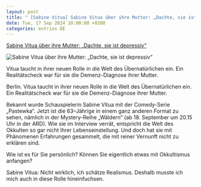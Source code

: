 ```yaml
---
layout: post
title: " [Sabine Vitua] Sabine Vitua über ihre Mutter: „Dachte, sie ist depressiv“"
date: Tue, 17 Sep 2024 10:00:00 +0200
categories: entries DE
---
```

[Sabine Vitua über ihre Mutter: „Dachte, sie ist depressiv“](https://www.morgenpost.de/panorama/article407242864/sabine-vitua-ich-bin-verfuehrbar.html)

![Sabine Vitua über ihre Mutter: „Dachte, sie ist depressiv“](https://img.sparknews.funkemedien.de/407244046/407244046_1726659485_v16_9_1600.jpeg)

Vitua taucht in ihrer neuen Rolle in die Welt des Übernatürlichen ein. Ein Realitätscheck war für sie die Demenz-Diagnose ihrer Mutter.

Berlin. Vitua taucht in ihrer neuen Rolle in die Welt des Übernatürlichen ein. Ein Realitätscheck war für sie die Demenz-Diagnose ihrer Mutter.

Bekannt wurde Schauspielerin Sabine Vitua mit der Comedy-Serie „Pastewka“. Jetzt ist die 63–Jährige in einem ganz anderen Format zu sehen, nämlich in der Mystery-Reihe „Wäldern“ (ab 18. September um 20.15 Uhr in der ARD). Wie sie im Interview verrät, entspricht die Welt des Okkulten so gar nicht ihrer Lebenseinstellung. Und doch hat sie mit Phänomenen Erfahrungen gesammelt, die mit reiner Vernunft nicht zu erklären sind.

Wie ist es für Sie persönlich? Können Sie eigentlich etwas mit Okkultismus anfangen?

Sabine Vitua: Nicht wirklich, ich schätze Realismus. Deshalb musste ich mich auch in diese Rolle hineinfuchsen.

